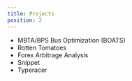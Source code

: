 ```yaml
---
title: Projects
position: 2
---
```


- MBTA/BPS Bus Optimization (BOATS)
- Rotten Tomatoes 
- Forex Arbitrage Analysis
- Snippet
- Typeracer